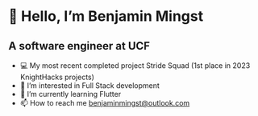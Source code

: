 # 👋 Hello, I’m Benjamin Mingst
A software engineer at UCF
- 
- 💻 My most recent completed project Stride Squad (1st place in 2023 KnightHacks projects)
- 👀 I’m interested in Full Stack development
- 🌱 I’m currently learning Flutter
- 📫 How to reach me benjaminmingst@outlook.com

<!---
BenMingst/BenMingst is a ✨ special ✨ repository because its `README.md` (this file) appears on your GitHub profile.
You can click the Preview link to take a look at your changes.
--->
